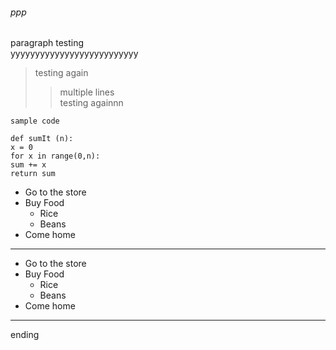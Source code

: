 ###### ppp
paragraph testing <br> yyyyyyyyyyyyyyyyyyyyyyyyyy
>testing again
>>multiple lines <br>
>>testing againnn
```
sample code
```
```
def sumIt (n):
x = 0
for x in range(0,n):
sum += x
return sum
```
* Go to the store
* Buy Food
    * Rice
    * Beans
* Come home
---
- Go to the store
- Buy Food
    * Rice
    * Beans
- Come home
***
ending